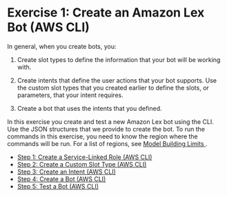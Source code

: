 # Exercise 1: Create an Amazon Lex Bot \(AWS CLI\)<a name="gs-cli-create"></a>

In general, when you create bots, you:

1. Create slot types to define the information that your bot will be working with\.

1. Create intents that define the user actions that your bot supports\. Use the custom slot types that you created earlier to define the slots, or parameters, that your intent requires\.

1. Create a bot that uses the intents that you defined\. 

In this exercise you create and test a new Amazon Lex bot using the CLI\. Use the JSON structures that we provide to create the bot\. To run the commands in this exercise, you need to know the region where the commands will be run\. For a list of regions, see [ Model Building Limits ](gl-limits.md#gl-limits-model-building)\.


+ [Step 1: Create a Service\-Linked Role \(AWS CLI\)](gs-create-role.md)
+ [Step 2: Create a Custom Slot Type \(AWS CLI\)](gs-create-flower-types.md)
+ [Step 3: Create an Intent \(AWS CLI\)](gs-cli-create-order-flowers.md)
+ [Step 4: Create a Bot \(AWS CLI\)](gs-cli-create-order-flowers-bot.md)
+ [Step 5: Test a Bot \(AWS CLI\)](gs-create-test.md)